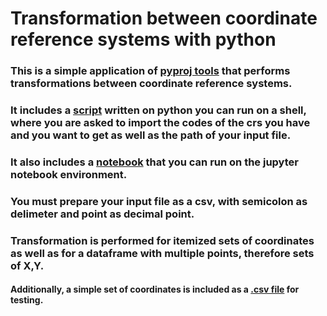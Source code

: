# Transformation between coordinate reference systems with python

### This is a simple application of [pyproj tools](https://pypi.org/project/pyproj/) that performs transformations between coordinate reference systems. 

### It includes a [script](https://github.com/aandrovitsanea/crs_transformation_py/blob/master/tranformation_crs_EPSGs.py) written on python you can run on a shell, where you are asked to import the codes of the crs you have and you want to get as well as the path of your input file.

### It also includes a [notebook](https://github.com/aandrovitsanea/crs_transformation_py/blob/master/tranformations_epsg_crs.ipynb) that you can run on the jupyter notebook environment.

### You must prepare your input file as a csv, with semicolon as delimeter and point as decimal point.

### Transformation is performed for itemized sets of coordinates as well as for a dataframe with multiple points, therefore sets of X,Y.

#### Additionally, a simple set of coordinates is included as a [.csv file](https://github.com/aandrovitsanea/crs_transformation_py/blob/master/sample_coordinates.csv) for testing.

